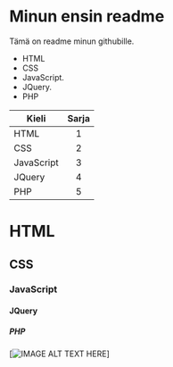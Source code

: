 # Minun ensin readme

Tämä on readme minun githubille.

* HTML
* CSS
* JavaScript.
* JQuery.
* PHP

| Kieli         | Sarja |
| ------------- |:-----:|
| HTML      	| 1 	|
| CSS      		| 2 	|
| JavaScript 	| 3 	|
| JQuery		| 4		|
| PHP			| 5		|

# HTML
## CSS
### JavaScript
#### JQuery
##### PHP

[![IMAGE ALT TEXT HERE](https://www.youtube.com/embed/GEfuOMzRgXo)]